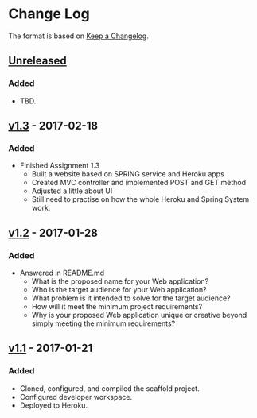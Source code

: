 # Change Log


The format is based on [Keep a Changelog](http://keepachangelog.com/).

## [Unreleased]
### Added
- TBD.

## [v1.3] - 2017-02-18
### Added
- Finished Assignment 1.3
    - Built a website based on SPRING service and Heroku apps
    - Created MVC controller and implemented POST and GET method
    - Adjusted a little about UI
    - Still need to practise on how the whole Heroku and Spring System work.


## [v1.2] - 2017-01-28
### Added
- Answered in README.md
    - What is the proposed name for your Web application?
    - Who is the target audience for your Web application?
    - What problem is it intended to solve for the target audience?
    - How will it meet the minimum project requirements?
    - Why is your proposed Web application unique or creative beyond simply meeting the minimum requirements?

## [v1.1] - 2017-01-21
### Added
- Cloned, configured, and compiled the scaffold project.
- Configured developer workspace.
- Deployed to Heroku.

[Unreleased]: https://github.com/infsci2560sp17/full-stack-web-zhaoyingpei99/compare/v1.3...HEAD
[v1.3]: https://github.com/infsci2560sp17/full-stack-web-zhaoyingpei99/compare/v1.2...v1.3
[v1.2]: https://github.com/infsci2560sp17/full-stack-web-zhaoyingpei99/compare/v1.1...v1.2
[v1.1]: https://github.com/infsci2560sp17/full-stack-web-zhaoyingpei99/compare/...v1.1
